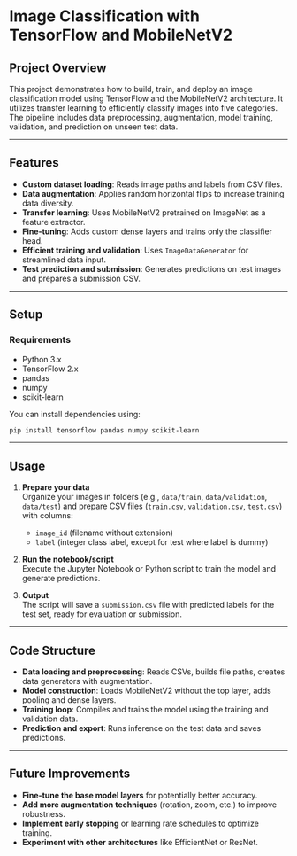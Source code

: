 # Image Classification with TensorFlow and MobileNetV2

## Project Overview

This project demonstrates how to build, train, and deploy an image classification model using TensorFlow and the MobileNetV2 architecture. It utilizes transfer learning to efficiently classify images into five categories. The pipeline includes data preprocessing, augmentation, model training, validation, and prediction on unseen test data.

---

## Features

- **Custom dataset loading**: Reads image paths and labels from CSV files.
- **Data augmentation**: Applies random horizontal flips to increase training data diversity.
- **Transfer learning**: Uses MobileNetV2 pretrained on ImageNet as a feature extractor.
- **Fine-tuning**: Adds custom dense layers and trains only the classifier head.
- **Efficient training and validation**: Uses `ImageDataGenerator` for streamlined data input.
- **Test prediction and submission**: Generates predictions on test images and prepares a submission CSV.

---

## Setup

### Requirements

- Python 3.x
- TensorFlow 2.x
- pandas
- numpy
- scikit-learn

You can install dependencies using:

```bash
pip install tensorflow pandas numpy scikit-learn
```

---

## Usage

1. **Prepare your data**  
   Organize your images in folders (e.g., `data/train`, `data/validation`, `data/test`) and prepare CSV files (`train.csv`, `validation.csv`, `test.csv`) with columns:

   - `image_id` (filename without extension)
   - `label` (integer class label, except for test where label is dummy)

2. **Run the notebook/script**  
   Execute the Jupyter Notebook or Python script to train the model and generate predictions.

3. **Output**  
   The script will save a `submission.csv` file with predicted labels for the test set, ready for evaluation or submission.

---

## Code Structure

- **Data loading and preprocessing**: Reads CSVs, builds file paths, creates data generators with augmentation.
- **Model construction**: Loads MobileNetV2 without the top layer, adds pooling and dense layers.
- **Training loop**: Compiles and trains the model using the training and validation data.
- **Prediction and export**: Runs inference on the test data and saves predictions.

---

## Future Improvements

- **Fine-tune the base model layers** for potentially better accuracy.
- **Add more augmentation techniques** (rotation, zoom, etc.) to improve robustness.
- **Implement early stopping** or learning rate schedules to optimize training.
- **Experiment with other architectures** like EfficientNet or ResNet.
